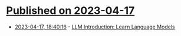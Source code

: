 # [Published on 2023-04-17](index.md)

* [2023-04-17, 18:40:16](https://lobste.rs/s/34mbsz/llm_introduction_learn_language_models) - [LLM Introduction: Learn Language Models](https://gist.github.com/rain-1/eebd5e5eb2784feecf450324e3341c8d)
